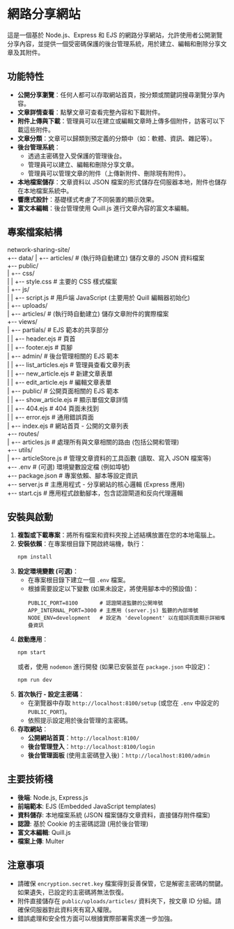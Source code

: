 # 網路分享網站

這是一個基於 Node.js、Express 和 EJS 的網路分享網站，允許使用者公開瀏覽分享內容，並提供一個受密碼保護的後台管理系統，用於建立、編輯和刪除分享文章及其附件。

## 功能特性

* **公開分享瀏覽**：任何人都可以存取網站首頁，按分類或關鍵詞搜尋瀏覽分享內容。
* **文章詳情查看**：點擊文章可查看完整內容和下載附件。
* **附件上傳與下載**：管理員可以在建立或編輯文章時上傳多個附件，訪客可以下載這些附件。
* **文章分類**：文章可以歸類到預定義的分類中（如：軟體、資訊、雜記等）。
* **後台管理系統**：
    * 透過主密碼登入受保護的管理後台。
    * 管理員可以建立、編輯和刪除分享文章。
    * 管理員可以管理文章的附件（上傳新附件、刪除現有附件）。
* **本地檔案儲存**：文章資料以 JSON 檔案的形式儲存在伺服器本地，附件也儲存在本地檔案系統中。
* **響應式設計**：基礎樣式考慮了不同裝置的顯示效果。
* **富文本編輯**：後台管理使用 Quill.js 進行文章內容的富文本編輯。

## 專案檔案結構

network-sharing-site/  
+-- data/
|   +-- articles/         # (執行時自動建立) 儲存文章的 JSON 資料檔案   
+-- public/  
|   +-- css/  
|   |   +-- style.css     # 主要的 CSS 樣式檔案  
|   +-- js/  
|   |   +-- script.js     # 用戶端 JavaScript (主要用於 Quill 編輯器初始化)  
|   +-- uploads/   
|       +-- articles/     # (執行時自動建立) 儲存文章附件的實際檔案   
+-- views/    
|   +-- partials/         # EJS 範本的共享部分   
|   |   +-- header.ejs    # 頁首   
|   |   +-- footer.ejs    # 頁腳   
|   +-- admin/            # 後台管理相關的 EJS 範本   
|   |   +-- list_articles.ejs   # 管理員查看文章列表   
|   |   +-- new_article.ejs     # 新建文章表單   
|   |   +-- edit_article.ejs    # 編輯文章表單   
|   +-- public/           # 公開頁面相關的 EJS 範本   
|   |   +-- show_article.ejs    # 顯示單個文章詳情   
|   |   +-- 404.ejs             # 404 頁面未找到   
|   |   +-- error.ejs           # 通用錯誤頁面   
|   +-- index.ejs           # 網站首頁 - 公開的文章列表   
+-- routes/   
|   +-- articles.js       # 處理所有與文章相關的路由 (包括公開和管理)   
+-- utils/   
|   +-- articleStore.js   # 管理文章資料的工具函數 (讀取、寫入 JSON 檔案等)   
+-- .env                    # (可選) 環境變數設定檔 (例如埠號)   
+-- package.json            # 專案依賴、腳本等設定資訊   
+-- server.js               # 主應用程式 - 分享網站的核心邏輯 (Express 應用)   
+-- start.cjs               # 應用程式啟動腳本，包含認證閘道和反向代理邏輯   



## 安裝與啟動

1.  **複製或下載專案**：將所有檔案和資料夾按上述結構放置在您的本地電腦上。
2.  **安裝依賴**：在專案根目錄下開啟終端機，執行：
    ```bash
    npm install
    ```
3.  **設定環境變數 (可選)**：
    * 在專案根目錄下建立一個 `.env` 檔案。
    * 根據需要設定以下變數 (如果未設定，將使用腳本中的預設值)：
        ```
        PUBLIC_PORT=8100       # 認證閘道監聽的公開埠號
        APP_INTERNAL_PORT=3000 # 主應用 (server.js) 監聽的內部埠號
        NODE_ENV=development   # 設定為 'development' 以在錯誤頁面顯示詳細堆疊資訊
        ```
4.  **啟動應用**：
    ```bash
    npm start
    ```
    或者，使用 `nodemon` 進行開發 (如果已安裝並在 `package.json` 中設定)：
    ```bash
    npm run dev
    ```
5.  **首次執行 - 設定主密碼**：
    * 在瀏覽器中存取 `http://localhost:8100/setup` (或您在 `.env` 中設定的 `PUBLIC_PORT`)。
    * 依照提示設定用於後台管理的主密碼。
6.  **存取網站**：
    * **公開網站首頁**：`http://localhost:8100/`
    * **後台管理登入**：`http://localhost:8100/login`
    * **後台管理面板** (使用主密碼登入後)：`http://localhost:8100/admin`

## 主要技術棧

* **後端**: Node.js, Express.js
* **前端範本**: EJS (Embedded JavaScript templates)
* **資料儲存**: 本地檔案系統 (JSON 檔案儲存文章資料，直接儲存附件檔案)
* **認證**: 基於 Cookie 的主密碼認證 (用於後台管理)
* **富文本編輯**: Quill.js
* **檔案上傳**: Multer

## 注意事項

* 請確保 `encryption.secret.key` 檔案得到妥善保管，它是解密主密碼的關鍵。如果遺失，已設定的主密碼將無法恢復。
* 附件直接儲存在 `public/uploads/articles/` 資料夾下，按文章 ID 分組。請確保伺服器對此資料夾有寫入權限。
* 錯誤處理和安全性方面可以根據實際部署需求進一步加強。
